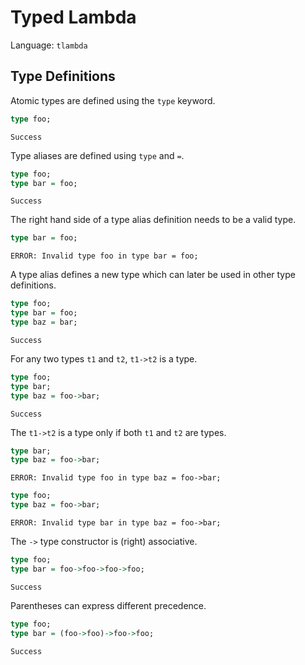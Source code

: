 # Typed Lambda

Language: `tlambda`

## Type Definitions

Atomic types are defined using the `type` keyword.

```haskell
type foo;
```
```status
Success
```

Type aliases are defined using `type` and `=`.

```haskell
type foo;
type bar = foo;
```
```status
Success
```

The right hand side of a type alias definition needs to be a valid type.

```haskell
type bar = foo;
```
```status
ERROR: Invalid type foo in type bar = foo;
```

A type alias defines a new type which can later be used in other type
definitions.

```haskell
type foo;
type bar = foo;
type baz = bar;
```
```status
Success
```

For any two types `t1` and `t2`, `t1->t2` is a type.

```haskell
type foo;
type bar;
type baz = foo->bar;
```
```status
Success
```

The `t1->t2` is a type only if both `t1` and `t2` are types.

```haskell
type bar;
type baz = foo->bar;
```
```status
ERROR: Invalid type foo in type baz = foo->bar;
```

```haskell
type foo;
type baz = foo->bar;
```
```status
ERROR: Invalid type bar in type baz = foo->bar;
```

The `->` type constructor is (right) associative.

```haskell
type foo;
type bar = foo->foo->foo->foo;
```
```status
Success
```

Parentheses can express different precedence.

```haskell
type foo;
type bar = (foo->foo)->foo->foo;
```
```status
Success
```
